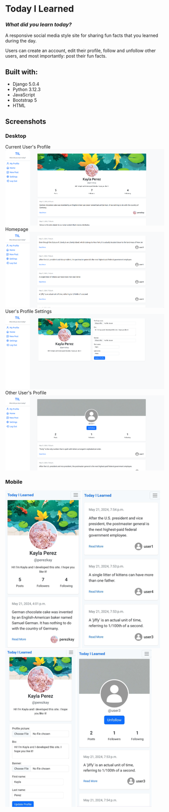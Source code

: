 # Today I Learned

### _What did you learn today?_

A responsive social media style site for sharing fun facts that you learned during the day.

Users can create an account, edit their profile, follow and unfollow other users, and most importantly: post their fun facts.

## Built with:

- Django 5.0.4
- Python 3.12.3
- JavaScript
- Bootstrap 5
- HTML

## Screenshots
### Desktop
Current User's Profile
![Current User's Profile](./screenshots/profile.png "Current User's Profile")
Homepage
![Homepage](./screenshots/homepage.png 'Homepage')
User's Profile Settings
![User Profile Settings](./screenshots/settings.png 'User Profile Settings')
Other User's Profile
![Other User's Profile](./screenshots/other%20user%20profile.png "Other User's Profile")

### Mobile
<img src="screenshots/profile_mobile.jpg" height="500" title="Current User's Profile"> <img src="screenshots/homepage mobile.jpg" height="500"> <img src="screenshots/settings mobile.jpg" height="500"> <img src="screenshots/other profile mobile.jpg" height="500"> 
